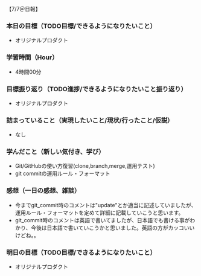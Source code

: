 【7/7＠日報】
### 本日の目標（TODO目標/できるようになりたいこと）
- オリジナルプロダクト
### 学習時間（Hour）
- 4時間00分
### 目標振り返り（TODO進捗/できるようになりたいこと振り返り）
- オリジナルプロダクト
### 詰まっていること（実現したいこと/現状/行ったこと/仮説）
- なし
### 学んだこと（新しい気付き、学び）
- Git/GitHubの使い方復習(clone,branch,merge,運用テスト)
- git commitの運用ルール・フォーマット
### 感想（一日の感想、雑談）
- 今までgit_commit時のコメントは"update"とか適当に記述していましたが、運用ルール・フォーマットを定めて詳細に記載していこうと思います。
- git_commit時のコメントは英語で書いてましたが、日本語でも書ける事がわかり、今後は日本語で書いていこうかと思いました。英語の方がカッコいいけどね。。
### 明日の目標（TODO目標/できるようになりたいこと）
- オリジナルプロダクト
